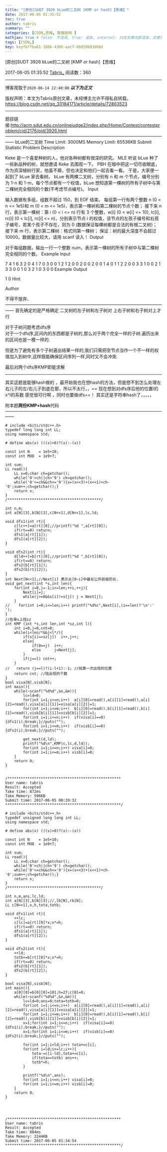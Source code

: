 ```yaml
---
title: "[原创]SUDT 3926 bLue的二叉树 [KMP or hash]【思维】"
date: 2017-06-05 01:35:52
toc: true
author: tabris
summary: ""
categories: [CSDN,思维, 数据结构 ]
mathjax: true # false: 不渲染, true: 渲染, internal: 只在文章内部渲染，文章列表中不渲染
tags: [CSDN,]
key: keyfbffba61-1806-4300-aac7-0b859b93d08d
---
```


[原创]SUDT 3926 bLue的二叉树 [KMP or hash]【思维】

2017-06-05 01:35:52  [Tabris_](https://me.csdn.net/qq_33184171) 阅读数：360

---

博客爬取于`2020-06-14 22:40:08`
***以下为正文***

版权声明：本文为Tabris原创文章，未经博主允许不得私自转载。
https://blog.csdn.net/qq_33184171/article/details/72863523

<!-- more -->

---

题目链接:http://acm.sdut.edu.cn/onlinejudge2/index.php/Home/Contest/contestproblem/cid/2176/pid/3926.html
——————————————————————————————————————
bLue的二叉树
Time Limit: 3000MS Memory Limit: 65536KB
Submit Statistic
Problem Description

Keke 是一个喜爱种树的人，他对各种树都有很深的研究。
MLE 听说 bLue 种了一些新品种的树，就想邀请 Keke 去围观一下。
PBH 在暗中把这一切尽收眼底，作为资深植树行家，他虽不屑，但也决定和他们一起去看一看。
于是，大家便一起到了 bLue 家去看树。
bLue 有两棵二叉树，分别有 n 和 m 个节点，编号分别为 1-n 和 1-m，每个节点都有一个权值，bLue 想知道第一棵树的所有子树中与第二棵树完全相同的个数(不考虑节点编号)。
Input

输入数据有多组，组数不超过 150，到 EOF 结束。
每组第一行有两个整数 n (0 < n <= 1e5)和 m (0 < m <= 1e5)，表示第一棵树和第二棵树的节点个数；
接下来 n 行，表示第一棵树：第 i (0 < i <= n) 行有 3 个整数，w[i] (0 < w[i] <= 10), lc[i], rc[i] (0 < lc[i], rc[i] <= n)，分别表示节点 i 的权值，该节点的左孩子编号和右孩子编号，若某个孩子不存在，则为 0 (数据保证每棵树都是合法的有根二叉树)；
接下来 m 行，表示第二棵树：格式同第一棵树；
保证：树的最大深度不会超过 10000。数据量比较大，请用 scanf 读入！
Output

对于每组数据，输出一行一个整数 num，表示第一棵树的所有子树中与第二棵树完全相同的个数。
Example Input

7 4
1 6 3
2 0 4
1 7 0
3 0 0
1 2 1
2 0 0
2 0 0
2 0 0
1 4 0
1 1 2
2 0 0
3 3
1 0 0
2 1 3
3 0 0
1 0 3
2 1 0
3 0 0
Example Output

1
0
Hint

Author

不得不放弃、
——————————————————————————————————————
首先确定的是严格确定 二叉树的左子树和左子树对 上右子树和右子树对上才行

对于子树问题考虑dfs序  
对于一个dfs序,区间内的东西都是子树的,那么对于两个完全一样的子树.遍历出来的区间也是一模一样的.

但是为了避免有多个子树遍出结果一样的,我们只需把空节点当作一个不一样的权值加入到树中,这样既能确保区间序列一样,同时又不会冲突.

最后对两个dfs序KMP即能求解


---
其实这题是能够hash做的 ，最开始我也在想hash的方法，但是想不到怎么处理左右儿子的左/右儿子到底在那，所以不太行，，== 现在想到对dfs序后他的位置l的x^l的系数  感觉很可行啊 ，同时也要做dfs==！  其实还是字符串hash了，，，，， 

附本题**两份KMP+hash**代码
——————————————————————————————————————
```
# include <bits/stdc++.h>
typedef long long int LL;
using namespace std;

# define abs(x) (((x)>0)?(x):-(x))

const int N    = 1e5+10;
const int MOD  = 1e9+7;

int sum;
LL read(){
    LL x=0;char ch=getchar();
    while('0'>ch||ch>'9') ch=getchar();
    while('0'<=ch&&ch<='9'){x=(x<<3)+(x<<1)+ch-'0';sum++;ch=getchar();}
    return x;
}
/******************************************/

int n,m;
int a[N][3],b[N][3],c[N<<1],d[N<<1],lc,ld;

void dfs1(int rt){
    c[lc++]=a[rt][0];//printf("%d ",a[rt][0]);
    if(rt==0) return;
    dfs1(a[rt][1]);
    dfs1(a[rt][2]);
}

void dfs2(int rt){
    d[ld++]=b[rt][0];//printf("%d ",b[rt][0]);
    if(rt==0) return;
    dfs2(b[rt][1]);
    dfs2(b[rt][2]);
}
int Next[N<<1];//Next[i] 表示从[0~i]中最长公共前缀的长.
void get_next(int *s,int len){
    for(int i=0,j=-1;i<=len;++i,++j){
        Next[i]=j;
        while(j>=0&&s[i]!=s[j]) j = Next[j];
    }
//    for(int i=0;i<=len;i++) printf("%d%c",Next[i],(i==len)?'\n':' ');
}
//在串s上找sz
int KMP (int *s,int len,int *sz,int l){
    int i=0,j=0,cnt=0;
    while(i<len/*&&j<l*/){
        if(s[i]==sz[j])  i++,j++;
        else{
            if(0==j)  i++;
            else      j=Next[j];
        }
        if(j==l) cnt++;
    }
//   return (j==l)?(i-l+1):-1; //找第一次出现的位置
    return cnt; //找出现的个数
}
bool visa[N],visb[N];
int main(){
    while(~scanf("%d%d",&n,&m)){
        lc=ld=0;
        for(int i=1;i<=n;i++)  a[i][0]=read(),a[i][1]=read(),a[i][2]=read(),visa[a[i][1]]=visa[a[i][2]]=1;
        for(int i=1;i<=m;i++)  b[i][0]=read(),b[i][1]=read(),b[i][2]=read(),visb[b[i][1]]=visb[b[i][2]]=1;
        for(int i=1;i<=n;i++)  if(visa[i]==0){dfs1(i);break;}//puts("");
        for(int i=1;i<=m;i++)  if(visb[i]==0){dfs2(i);break;}//puts("");

        get_next(d,ld);
        printf("%d\n",KMP(c,lc,d,ld));
        for(int i=1;i<=n;i++) visa[i]=0;
        for(int i=1;i<=m;i++) visb[i]=0;
    }
    return 0;
}


/***************************************************
User name: tabris
Result: Accepted
Take time: 872ms
Take Memory: 596KB
Submit time: 2017-06-05 00:39:32
****************************************************/

# include <bits/stdc++.h>
typedef unsigned long long int LL;
using namespace std;

# define abs(x) (((x)>0)?(x):-(x))

const int N    = 1e5+10;
const int MOD  = 1e9+7;

int sum;
LL read(){
    LL x=0;char ch=getchar();
    while('0'>ch||ch>'9') ch=getchar();
    while('0'<=ch&&ch<='9'){x=(x<<3)+(x<<1)+ch-'0';sum++;ch=getchar();}
    return x;
}
/******************************************/

int n,m,ans,lc,ld;
int a[N][3],b[N][3];//,lb[N],rb[N];
LL c[N<<1],x,h,tota,totb;

void dfs1(int rt){
    ++lc;
    c[lc]=a[rt][0]*x;x*=h;
    if(rt==0) return;
    dfs1(a[rt][1]);
    dfs1(a[rt][2]);
}

void dfs2(int rt){
    ++ld;
    totb+=b[rt][0]*x;x*=h;
    if(rt==0) return;
    dfs2(b[rt][1]);
    dfs2(b[rt][2]);
}

bool visa[N],visb[N];
int main(){
    a[0][0]=b[0][0]=101;h=27;c[0]=0;
    while(~scanf("%d%d",&n,&m)){
        lc=ld=0;ans=0;tota=totb=0;
        for(int i=1;i<=n;i++)  a[i][0]=read(),a[i][1]=read(),a[i][2]=read(),visa[a[i][1]]=visa[a[i][2]]=1;
        for(int i=1;i<=m;i++)  b[i][0]=read(),b[i][1]=read(),b[i][2]=read(),visb[b[i][1]]=visb[b[i][2]]=1;
        x=1;for(int i=1;i<=n;i++)  if(visa[i]==0){dfs1(i);break;}//puts("");
        x=1;for(int i=1;i<=m;i++)  if(visb[i]==0){dfs2(i);break;}//puts("");

        for(int i=1;i<ld;i++) tota+=c[i];
        for(int i=ld;i<=lc;i++){
            tota-=c[i-ld],tota+=c[i];
            if(tota==totb) ans++;
            totb*=h;
        }

        printf("%d\n",ans);
        for(int i=1;i<=n;i++) visa[i]=0;
        for(int i=1;i<=m;i++) visb[i]=0;
    }
    return 0;
}




/***************************************************
User name: tabris
Result: Accepted
Take time: 884ms
Take Memory: 2244KB
Submit time: 2017-06-05 01:34:54
****************************************************/
```
